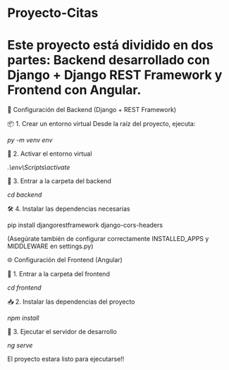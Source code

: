﻿# Proyecto-Citas
# Este proyecto está dividido en dos partes: Backend desarrollado con Django + Django REST Framework y Frontend con Angular.

🔧 Configuración del Backend (Django + REST Framework)

📦 1. Crear un entorno virtual
Desde la raíz del proyecto, ejecuta:

*py -m venv env*

🚀 2. Activar el entorno virtual

*.\env\Scripts\activate*

📂 3. Entrar a la carpeta del backend

*cd backend*

🛠️ 4. Instalar las dependencias necesarias

pip install djangorestframework django-cors-headers

(Asegúrate también de configurar correctamente INSTALLED_APPS y MIDDLEWARE en settings.py)

🌐 Configuración del Frontend (Angular)

📁 1. Entrar a la carpeta del frontend

*cd frontend*

📥 2. Instalar las dependencias del proyecto

*npm install*

🧪 3. Ejecutar el servidor de desarrollo

*ng serve*

El proyecto estara listo para ejecutarse!!
